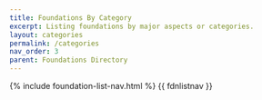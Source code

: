 ```yaml
---
title: Foundations By Category
excerpt: Listing foundations by major aspects or categories.
layout: categories
permalink: /categories
nav_order: 3
parent: Foundations Directory
---
```


{% include foundation-list-nav.html %}
{{ fdnlistnav }}